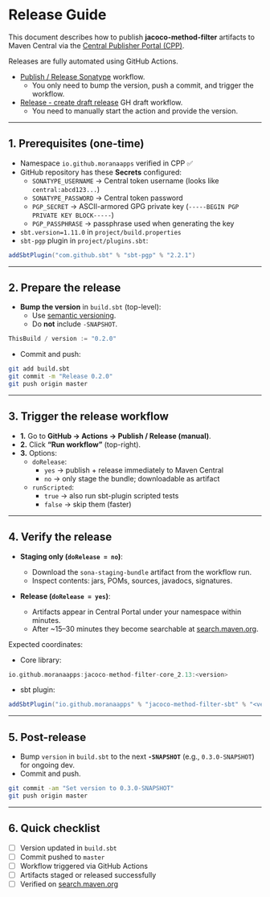 # Release Guide

This document describes how to publish **jacoco-method-filter** artifacts to Maven Central via the
[Central Publisher Portal (CPP)](https://central.sonatype.com).

Releases are fully automated using GitHub Actions.

- [Publish / Release Sonatype](./.github/workflows/publish-sonatype.yml) workflow.
  - You only need to bump the version, push a commit, and trigger the workflow.
- [Release - create draft release](./.github/workflows/release_draft.yml) GH draft workflow.
  - You need to manually start the action and provide the version.

---

## 1. Prerequisites (one-time)

- Namespace `io.github.moranaapps` verified in CPP ✅
- GitHub repository has these **Secrets** configured:
  - `SONATYPE_USERNAME` → Central token username (looks like `central:abcd123...`)
  - `SONATYPE_PASSWORD` → Central token password
  - `PGP_SECRET` → ASCII-armored GPG private key (`-----BEGIN PGP PRIVATE KEY BLOCK-----`)
  - `PGP_PASSPHRASE` → passphrase used when generating the key
- `sbt.version=1.11.0` in `project/build.properties`
- `sbt-pgp` plugin in `project/plugins.sbt`:

```scala
addSbtPlugin("com.github.sbt" % "sbt-pgp" % "2.2.1")
```

---

## 2. Prepare the release

- **Bump the version** in `build.sbt` (top-level):
  - Use [semantic versioning](https://semver.org/).
  - Do **not** include `-SNAPSHOT`.

```scala
ThisBuild / version := "0.2.0"
```

- Commit and push:

```bash
git add build.sbt
git commit -m "Release 0.2.0"
git push origin master
```

---

## 3. Trigger the release workflow

- **1.** Go to **GitHub → Actions → Publish / Release (manual)**.  
- **2.** Click **“Run workflow”** (top-right).  
- **3.** Options:
  - `doRelease`:  
    - `yes` → publish + release immediately to Maven Central  
    - `no` → only stage the bundle; downloadable as artifact
  - `runScripted`:  
    - `true` → also run sbt-plugin scripted tests  
    - `false` → skip them (faster)

---

## 4. Verify the release

- **Staging only (`doRelease = no`)**:
  - Download the `sona-staging-bundle` artifact from the workflow run.
  - Inspect contents: jars, POMs, sources, javadocs, signatures.

- **Release (`doRelease = yes`)**:
  - Artifacts appear in Central Portal under your namespace within minutes.
  - After ~15–30 minutes they become searchable at [search.maven.org](https://search.maven.org).

Expected coordinates:

- Core library:

```scala
io.github.moranaapps:jacoco-method-filter-core_2.13:<version>
```

- sbt plugin:

```scala
addSbtPlugin("io.github.moranaapps" % "jacoco-method-filter-sbt" % "<version>")
```

---

## 5. Post-release

- Bump `version` in `build.sbt` to the next **`-SNAPSHOT`** (e.g., `0.3.0-SNAPSHOT`) for ongoing dev.
- Commit and push.

```bash
git commit -am "Set version to 0.3.0-SNAPSHOT"
git push origin master
```

---

## 6. Quick checklist

- [ ] Version updated in `build.sbt`
- [ ] Commit pushed to `master`
- [ ] Workflow triggered via GitHub Actions
- [ ] Artifacts staged or released successfully
- [ ] Verified on [search.maven.org](https://search.maven.org)
